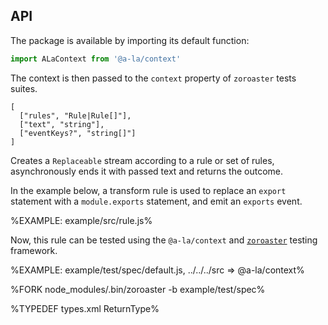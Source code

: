 
## API

The package is available by importing its default function:

```js
import ALaContext from '@a-la/context'
```

The context is then passed to the `context` property of `zoroaster` tests suites.

```### stream
[
  ["rules", "Rule|Rule[]"],
  ["text", "string"],
  ["eventKeys?", "string[]"]
]
```

Creates a `Replaceable` stream according to a rule or set of rules, asynchronously ends it with passed text and returns the outcome.

In the example below, a transform rule is used to replace an `export` statement with a `module.exports` statement, and emit an `exports` event.

%EXAMPLE: example/src/rule.js%

Now, this rule can be tested using the `@a-la/context` and [`zoroaster`](https://github.com/artdecocode/zoroaster) testing framework.

%EXAMPLE: example/test/spec/default.js, ../../../src => @a-la/context%

%FORK node_modules/.bin/zoroaster -b example/test/spec%

%TYPEDEF types.xml ReturnType%
